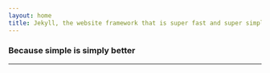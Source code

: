 ```yaml
---
layout: home
title: Jekyll, the website framework that is super fast and super simple.
---
```


### Because simple is simply better

-----


